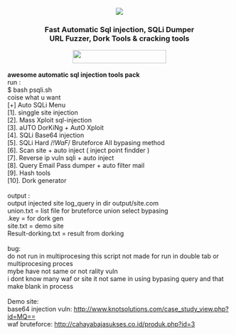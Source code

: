 
<h1 align="center">
  <br>
  <img src="https://i.ibb.co/LYnKqpr/logopsqli.png"></h1>
   <h3 align="center">Fast Automatic Sql injection, SQLi Dumper<br>URL Fuzzer, Dork Tools & cracking tools
<p align="center">
  </a>
  <a href="https://github.com/Agressiv1njector/psqli">
     <img src="https://i.ibb.co/br5DH3z/1586858881-picsay.jpg" height="30" width="210">
  </a>
</p></h3>
  
<b>awesome automatic sql injection tools pack</b><br>run :<br>$ bash psqli.sh<br>coise what u want<br>[+] Auto SQLi Menu<br>[1]. singgle site injection<br>[2]. Mass Xploit sql-injection<br>[3]. aUTO DorKiNg + AutO Xploit<br>[4]. SQLi Base64 injection<br>[5]. SQLi Hard /*!WaF*/ Bruteforce All bypasing method<br>[6]. Scan site + auto inject ( inject point findder )<br>[7]. Reverse ip vuln sqli + auto inject<br>[8]. Query Email Pass dumper + auto filter mail<br>[9]. Hash tools<br>[10]. Dork generator<br><br>output :<br>output injected site log_query in dir output/site.com<br>union.txt = list file for bruteforce union select bypasing<br>.key = for dork gen<br>site.txt = demo site
<br>Result-dorking.txt = result from dorking
<br><br>bug:
<br>do not run in multiprocesing this script not made for run in double tab or multiprocesing proces<br>mybe have not same or not rality vuln
<br>i dont know many waf or site it not same in using bypasing query and that make blank in process
<br><br>Demo site:
<br>base64 injection vuln: http://www.knotsolutions.com/case_study_view.php?id=MQ==
<br>waf bruteforce: http://cahayabajasukses.co.id/produk.php?id=3
